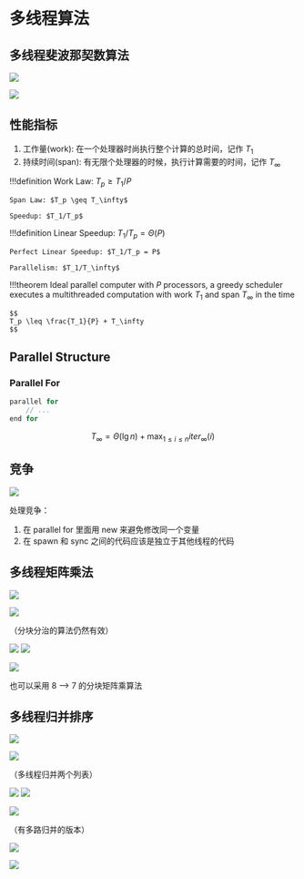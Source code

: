 # 多线程算法

## 多线程斐波那契数算法

![](multithread.assets/2022-06-10-12-31-14.png)

![](multithread.assets/2022-06-10-12-31-23.png)


## 性能指标

1. 工作量(work): 在一个处理器时尚执行整个计算的总时间，记作 $T_1$
2. 持续时间(span): 有无限个处理器的时候，执行计算需要的时间，记作 $T_\infty$

!!!definition
    Work Law: $T_p \geq T_1 / P$ 

    Span Law: $T_p \geq T_\infty$

    Speedup: $T_1/T_p$

!!!definition
    Linear Speedup: $T_1/T_p = \Theta(P)$

    Perfect Linear Speedup: $T_1/T_p = P$

    Parallelism: $T_1/T_\infty$

!!!theorem
    Ideal parallel computer with $P$ processors, a greedy scheduler executes a multithreaded computation with work $T_1$ and span $T_\infty$ in the time 

    $$
    T_p \leq \frac{T_1}{P} + T_\infty
    $$

## Parallel Structure

### Parallel For

```c
parallel for 
    // ...
end for 
```

$$
T_\infty = \Theta(\lg n) + \max_{1 \leq i \leq n} iter_{\infty}(i)
$$

## 竞争

![](multithread.assets/2022-06-10-13-11-06.png)

处理竞争：

1. 在 parallel for 里面用 new 来避免修改同一个变量
2. 在 spawn 和 sync 之间的代码应该是独立于其他线程的代码

## 多线程矩阵乘法

![](multithread.assets/2022-06-10-13-21-27.png)

![](multithread.assets/2022-06-10-13-21-41.png)

（分块分治的算法仍然有效）

![](multithread.assets/2022-06-10-13-22-21.png)
![](multithread.assets/2022-06-10-13-22-35.png)

![](multithread.assets/2022-06-10-13-23-03.png)

也可以采用 8 --> 7 的分块矩阵乘算法

## 多线程归并排序

![](multithread.assets/2022-06-10-13-47-23.png)

![](multithread.assets/2022-06-10-13-47-33.png)

（多线程归并两个列表）

![](multithread.assets/2022-06-10-13-47-53.png)
![](multithread.assets/2022-06-10-13-48-05.png)

![](multithread.assets/2022-06-10-13-48-33.png)

（有多路归并的版本）

![](multithread.assets/2022-06-10-13-49-32.png)

![](multithread.assets/2022-06-10-13-49-07.png)